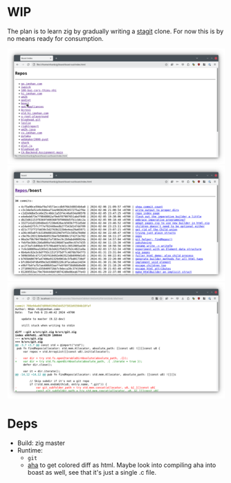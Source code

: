 # WIP

The plan is to learn zig by gradually writing a [stagit][1] clone.
For now this is by no means ready for consumption.

![](screenshot1.png)
![](screenshot2.png)
![](screenshot3.png)

# Deps

- Build: zig master
- Runtime:
    - `git`
    - [aha][2] to get colored diff as html.
    Maybe look into compiling aha into boast as well, see that it's just a
    single .c file.

[1]: https://codemadness.org/stagit.html
[2]: https://github.com/theZiz/aha
